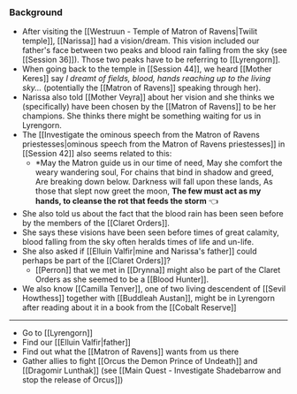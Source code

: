 ### Background
- After visiting the [[Westruun - Temple of Matron of Ravens|Twilit temple]], [[Narissa]] had a vision/dream. This vision included our father's face between two peaks and blood rain falling from the sky (see [[Session 36]]). Those two peaks have to be referring to [[Lyrengorn]].
- When going back to the temple in [[Session 44]], we heard [[Mother Keres]] say *I dreamt of fields, blood, hands reaching up to the living sky...* (potentially the [[Matron of Ravens]] speaking through her).
- Narissa also told [[Mother Veyra]] about her vision and she thinks we (specifically) have been chosen by the [[Matron of Ravens]] to be her champions. She thinks there might be something waiting for us in Lyrengorn.
- The [[Investigate the ominous speech from the Matron of Ravens priestesses|ominous speech from the Matron of Ravens priestesses]] in [[Session 42]] also seems related to this:
	- *May the Matron guide us in our time of need,
	  May she comfort the weary wandering soul,
	  For chains that bind in shadow and greed,
	  Are breaking down below. 
	  Darkness will fall upon these lands,
	  As those that slept now greet the moon,
	  **The few must act as my hands, to cleanse the rot that feeds the storm** 👈
- She also told us about the fact that the blood rain has been seen before by the members of the [[Claret Orders]].
- She says these visions have been seen before times of great calamity, blood falling from the sky often heralds times of life and un-life.
- She also asked if [[Elluin Valfir|mine and Narissa's father]] could perhaps be part of the [[Claret Orders]]?
	- [[Perron]] that we met in [[Drynna]] might also be part of the Claret Orders as she seemed to be a [[Blood Hunter]].
- We also know [[Camilla Tenver]], one of two living descendent of [[Sevil Howthess]] together with [[Buddleah Austan]], might be in Lyrengorn after reading about it in a book from the [[Cobalt Reserve]]
---
- Go to [[Lyrengorn]]
- Find our [[Elluin Valfir|father]]
- Find out what the [[Matron of Ravens]] wants from us there
- Gather allies to fight [[Orcus the Demon Prince of Undeath]] and [[Dragomir Lunthak]] (see [[Main Quest - Investigate Shadebarrow and stop the release of Orcus]])